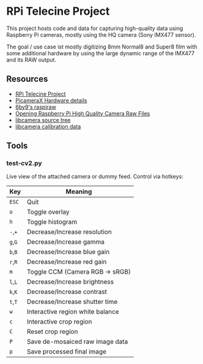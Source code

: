 # RPi Telecine Project

This project hosts code and data for capturing high-quality data using Raspberry Pi cameras, mostly
using the HQ camera (Sony IMX477 sensor).

The goal / use case ist mostly digitizing 8mm Normal8 and Super8 film with some additional hardware by using
the large dynamic range of the IMX477 and its RAW output.


## Resources

* [RPi Telecine Project](https://github.com/Alexamder/rpitelecine)
* [PicameraX Hardware details](https://picamerax.readthedocs.io/en/latest/fov.html)
* [6by9's raspiraw](https://github.com/6by9/userland/tree/rawcam/host_applications/linux/apps/raspicam)
* [Opening Raspberry Pi High Quality Camera Raw Files](https://www.strollswithmydog.com/open-raspberry-pi-high-quality-camera-raw/)
* [libcamera source tree](https://git.linuxtv.org/libcamera.git/)
* [libcamera calibration data](https://git.libcamera.org/libcamera/libcamera.git/tree/src/ipa/raspberrypi/data)

## Tools

### test-cv2.py

Live view of the attached camera or dummy feed. Control via hotkeys:

Key   | Meaning
----  | ----
`ESC` | Quit
`o` | Toggle overlay
`h` | Toggle histogram
`-`,`+` | Decrease/Increase resolution
`g`,`G` | Decrease/Increase gamma
`b`,`B` | Decrease/Increase blue gain
`r`,`R` | Decrease/Increase red gain
`m`     | Toggle CCM (Camera RGB -> sRGB)
`l`,`L` | Decrease/Increase brightness
`k`,`K` | Decrease/Increase contrast
`t`,`T` | Decrease/Increase shutter time
`w`     | Interactive region white balance
`c`     | Interactive crop region
`C`     | Reset crop region
`P`     | Save de-mosaiced raw image data
`p`     | Save processed final image
